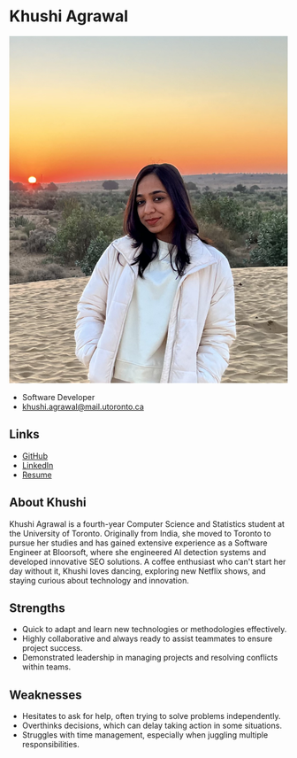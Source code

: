# Khushi Agrawal

![Khushi Agrawal Profile](./khushi_agrawal.jpeg)

- Software Developer
- khushi.agrawal@mail.utoronto.ca

## Links

- [GitHub](#https://github.com/khushiagl)
- [LinkedIn](#https://www.linkedin.com/in/khushi-agrawal-98816a231/)
- [Resume](#https://drive.google.com/file/d/18FpLT4kfgGqaAFIVDBFbVl_BGnW9hXi4/view?usp=drive_link)

## About Khushi

Khushi Agrawal is a fourth-year Computer Science and Statistics student at the University of Toronto. Originally from India, she moved to Toronto to pursue her studies and has gained extensive experience as a Software Engineer at Bloorsoft, where she engineered AI detection systems and developed innovative SEO solutions. A coffee enthusiast who can't start her day without it, Khushi loves dancing, exploring new Netflix shows, and staying curious about technology and innovation.

## Strengths

- Quick to adapt and learn new technologies or methodologies effectively.
- Highly collaborative and always ready to assist teammates to ensure project success.
- Demonstrated leadership in managing projects and resolving conflicts within teams.

## Weaknesses

- Hesitates to ask for help, often trying to solve problems independently.
- Overthinks decisions, which can delay taking action in some situations.
- Struggles with time management, especially when juggling multiple responsibilities.
